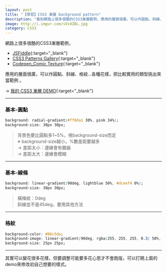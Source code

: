 ```yaml
---
layout: post
title: "【學習】CSS3 漸層 background pattern"
description: "看到網路上很多很酷的CSS3漸層範例，應用的層面很廣，可以作圓點、斜線、格紋...各種花樣"
image: http://i.imgur.com/sVs4ZDL.jpg
category: CSS3
---
```


網路上很多很酷的CSS3漸層範例，

- [JSFiddle](https://jsfiddle.net/JohnnyWorker/r30oqptu/?utm_source=website&utm_medium=embed&utm_campaign=r30oqptu){:target="_blank"}
- [CSS3 Patterns Gallery](http://lea.verou.me/css3patterns/){:target="_blank"}
- [Codepen_Comic Texture](http://codepen.io/frank890417/pen/jrAKbO?editors=0100){:target="_blank"}


應用的層面很廣，可以作圓點、斜線、格紋...各種花樣，把比較實用的類型挑出來當範例 。

→ [我的 CSS3 漸層 DEMO](http://output.jsbin.com/hogazo){:target="_blank"}  

---

### 基本-圓點

``` css
background: radial-gradient(#ff8da1 30%, pink 34%);
background-size: 30px 30px;
```

> 背景色要比圓點多1~5%，視background-size而定  
※ background-size越小，%數差距要越多  
→ 差距太小：邊緣會有鋸齒  
→ 差距太大：邊緣會模糊


---


### 基本-線條

``` css
background: linear-gradient(90deg, lightblue 50%, #dceef4 0%);
background-size: 30px 30px;
```

> 橫條紋：0deg  
 斜線並不是45deg，要用其他方法

---


### 格紋

``` css
background-color: #86c5da;
background-image: linear-gradient(90deg, rgba(255, 255, 255, 0.3) 50%, transparent 50%), linear-gradient(rgba(255, 255, 255, 0.3) 50%, transparent 50%);
background-size: 25px 25px;
```

---

其實可以變花很多花樣，但要調整可能要多花心思才不會跑版，可以打開上面的demo來修改初自己想要的樣式。
